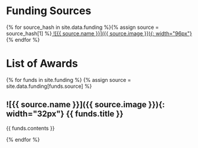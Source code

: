 # Funding Sources

{% for source_hash in site.data.funding %}{% assign source = source_hash[1] %}[ ![{{ source.name }}]({{ source.image }}){: width="96px"} ]({{source.url}}){% endfor %}

# List of Awards

{% for funds in site.funding %}
{% assign source = site.data.funding[funds.source] %}

## ![{{ source.name }}]({{ source.image }}){: width="32px"} {{ funds.title }}

{{ funds.contents }}

{% endfor %}
